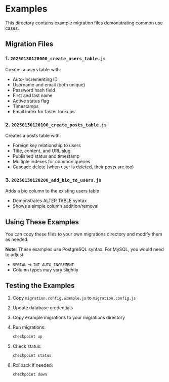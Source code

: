 # Examples

This directory contains example migration files demonstrating common use cases.

## Migration Files

### 1. `20250130120000_create_users_table.js`
Creates a users table with:
- Auto-incrementing ID
- Username and email (both unique)
- Password hash field
- First and last name
- Active status flag
- Timestamps
- Email index for faster lookups

### 2. `20250130120100_create_posts_table.js`
Creates a posts table with:
- Foreign key relationship to users
- Title, content, and URL slug
- Published status and timestamp
- Multiple indexes for common queries
- Cascade delete (when user is deleted, their posts are too)

### 3. `20250130120200_add_bio_to_users.js`
Adds a bio column to the existing users table
- Demonstrates ALTER TABLE syntax
- Shows a simple column addition/removal

## Using These Examples

You can copy these files to your own migrations directory and modify them as needed.

**Note**: These examples use PostgreSQL syntax. For MySQL, you would need to adjust:
- `SERIAL` → `INT AUTO_INCREMENT`
- Column types may vary slightly

## Testing the Examples

1. Copy `migration.config.example.js` to `migration.config.js`
2. Update database credentials
3. Copy example migrations to your migrations directory
4. Run migrations:
   ```bash
   checkpoint up
   ```

5. Check status:
   ```bash
   checkpoint status
   ```

6. Rollback if needed:
   ```bash
   checkpoint down
   ```
